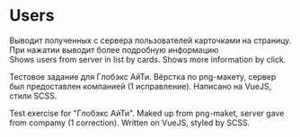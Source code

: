 # Users

<p>
  Выводит полученных с сервера пользователей карточками на страницу. При нажатии выводит более подробную информацию <br/>
  Shows users from server in list by cards. Shows more information by click.
</p>
<p>
  Тестовое задание для Глобэкс АйТи. Вёрстка по png-макету, сервер был предоставлен компанией (1 исправление).
  Написано на VueJS, стили SCSS.
</p>
<p>
  Test exercise for "Глобэкс АйТи". Maked up from png-maket, server gave from compamy (1 correction).
  Written on VueJS, styled by SCSS.
</p>
